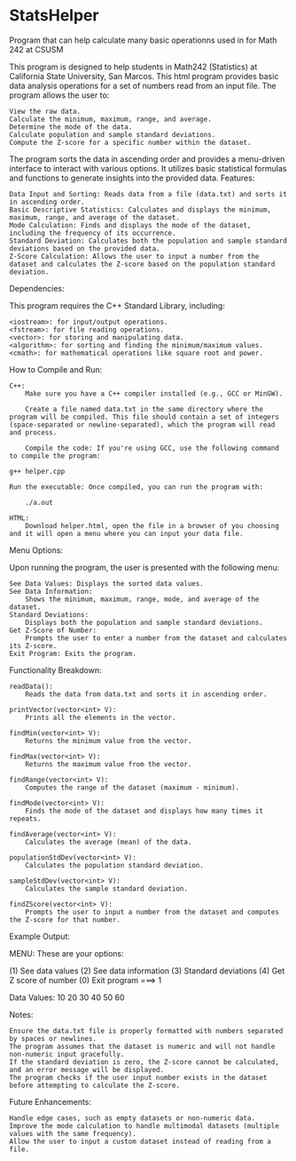 # StatsHelper
Program that can help calculate many basic operationns used in for Math 242 at CSUSM

This program is designed to help students in Math242 (Statistics) at California State University, San Marcos. This html program provides basic data analysis operations for a set of numbers read from an input file. The program allows the user to:

    View the raw data.
    Calculate the minimum, maximum, range, and average.
    Determine the mode of the data.
    Calculate population and sample standard deviations.
    Compute the Z-score for a specific number within the dataset.

The program sorts the data in ascending order and provides a menu-driven interface to interact with various options. It utilizes basic statistical formulas and functions to generate insights into the provided data.
Features:

    Data Input and Sorting: Reads data from a file (data.txt) and sorts it in ascending order.
    Basic Descriptive Statistics: Calculates and displays the minimum, maximum, range, and average of the dataset.
    Mode Calculation: Finds and displays the mode of the dataset, including the frequency of its occurrence.
    Standard Deviation: Calculates both the population and sample standard deviations based on the provided data.
    Z-Score Calculation: Allows the user to input a number from the dataset and calculates the Z-score based on the population standard deviation.

Dependencies:

This program requires the C++ Standard Library, including:

    <iostream>: for input/output operations.
    <fstream>: for file reading operations.
    <vector>: for storing and manipulating data.
    <algorithm>: for sorting and finding the minimum/maximum values.
    <cmath>: for mathematical operations like square root and power.

How to Compile and Run:

    C++:
        Make sure you have a C++ compiler installed (e.g., GCC or MinGW).

        Create a file named data.txt in the same directory where the program will be compiled. This file should contain a set of integers (space-separated or newline-separated), which the program will read and process.

        Compile the code: If you're using GCC, use the following command to compile the program:

    g++ helper.cpp

    Run the executable: Once compiled, you can run the program with:

        ./a.out
        
    HTML:
        Download helper.html, open the file in a browser of you choosing and it will open a menu where you can input your data file.

Menu Options:

Upon running the program, the user is presented with the following menu:

    See Data Values: Displays the sorted data values.
    See Data Information:
        Shows the minimum, maximum, range, mode, and average of the dataset.
    Standard Deviations:
        Displays both the population and sample standard deviations.
    Get Z-Score of Number:
        Prompts the user to enter a number from the dataset and calculates its Z-score.
    Exit Program: Exits the program.

Functionality Breakdown:

    readData():
        Reads the data from data.txt and sorts it in ascending order.

    printVector(vector<int> V):
        Prints all the elements in the vector.

    findMin(vector<int> V):
        Returns the minimum value from the vector.

    findMax(vector<int> V):
        Returns the maximum value from the vector.

    findRange(vector<int> V):
        Computes the range of the dataset (maximum - minimum).

    findMode(vector<int> V):
        Finds the mode of the dataset and displays how many times it repeats.

    findAverage(vector<int> V):
        Calculates the average (mean) of the data.

    populationStdDev(vector<int> V):
        Calculates the population standard deviation.

    sampleStdDev(vector<int> V):
        Calculates the sample standard deviation.

    findZScore(vector<int> V):
        Prompts the user to input a number from the dataset and computes the Z-score for that number.

Example Output:

MENU: These are your options:

   (1) See data values
   (2) See data information
   (3) Standard deviations
   (4) Get Z score of number
   (0) Exit program
===> 1

Data Values: 10 20 30 40 50 60 

Notes:

    Ensure the data.txt file is properly formatted with numbers separated by spaces or newlines.
    The program assumes that the dataset is numeric and will not handle non-numeric input gracefully.
    If the standard deviation is zero, the Z-score cannot be calculated, and an error message will be displayed.
    The program checks if the user input number exists in the dataset before attempting to calculate the Z-score.

Future Enhancements:

    Handle edge cases, such as empty datasets or non-numeric data.
    Improve the mode calculation to handle multimodal datasets (multiple values with the same frequency).
    Allow the user to input a custom dataset instead of reading from a file.
